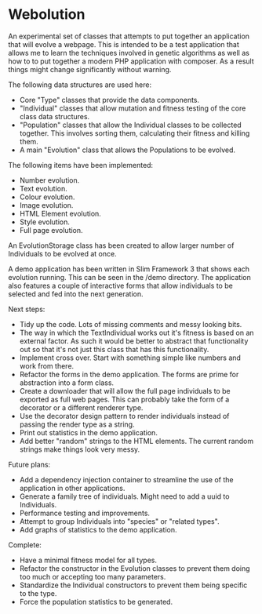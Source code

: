 Webolution
==========

An experimental set of classes that attempts to put together an application that will evolve a webpage. This is intended
to be a test application that allows me to learn the techniques involved in genetic algorithms as well as how to to
put together a modern PHP application with composer. As a result things might change significantly without warning.


The following data structures are used here:

- Core "Type" classes that provide the data components.
- "Individual" classes that allow mutation and fitness testing of the core class data structures.
- "Population" classes that allow the Individual classes to be collected together. This involves sorting them, calculating their fitness and killing them. 
- A main "Evolution" class that allows the Populations to be evolved.


The following items have been implemented:
- Number evolution.
- Text evolution.
- Colour evolution.
- Image evolution.
- HTML Element evolution.
- Style evolution.
- Full page evolution.

An EvolutionStorage class has been created to allow larger number of Individuals to be evolved at once.

A demo application has been written in Slim Framework 3 that shows each evolution running. This can be seen in the /demo directory. The application also features a couple of interactive forms that allow individuals to be selected and fed into the next generation.

Next steps:
- Tidy up the code. Lots of missing comments and messy looking bits.
- The way in which the TextIndividual works out it's fitness is based on an external factor. As such it would be better to abstract that functionality out so that it's not just this class that has this functionality.
- Implement cross over. Start with something simple like numbers and work from there.
- Refactor the forms in the demo application. The forms are prime for abstraction into a form class.
- Create a downloader that will allow the full page individuals to be exported as full web pages. This can probably take the form of a decorator or a different renderer type.
- Use the decorator design pattern to render individuals instead of passing the render type as a string.
- Print out statistics in the demo application.
- Add better "random" strings to the HTML elements. The current random strings make things look very messy.

Future plans:
- Add a dependency injection container to streamline the use of the application in other applications.
- Generate a family tree of individuals. Might need to add a uuid to Individuals.
- Performance testing and improvements.
- Attempt to group Individuals into "species" or "related types".
- Add graphs of statistics to the demo application.

Complete:
- Have a minimal fitness model for all types.
- Refactor the constructor in the Evolution classes to prevent them doing too much or accepting too many parameters.
- Standardize the Individual constructors to prevent them being specific to the type.
- Force the population statistics to be generated.
